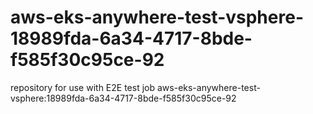 # aws-eks-anywhere-test-vsphere-18989fda-6a34-4717-8bde-f585f30c95ce-92
repository for use with E2E test job aws-eks-anywhere-test-vsphere:18989fda-6a34-4717-8bde-f585f30c95ce-92
